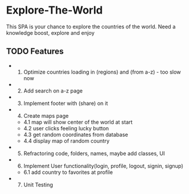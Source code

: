 # Explore-The-World
This SPA is your chance to explore the countries of the world. Need a knowledge boost, explore and enjoy


## TODO Features
* 1. Optimize countries loading in (regions) and (from a-z) - too slow now

* 2. Add search on a-z page

* 3. Implement footer with (share) on it

* 4. Create maps page
    * 4.1 map will show center of the world at start
    * 4.2 user clicks feeling lucky button
    * 4.3 get random coordinates from database 
    * 4.4 display map of random country

* 5. Refractoring code, folders, names, maybe add classes, UI

* 6. Implement User functionality(login, profile, logout, signin, signup)
    * 6.1 add country to favorites at profile

* 7. Unit Testing    
